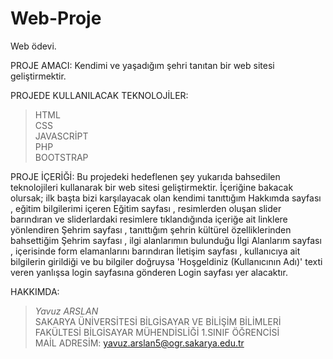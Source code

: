 # Web-Proje
Web ödevi.

PROJE AMACI:
Kendimi ve yaşadığım şehri tanıtan bir web sitesi geliştirmektir.

PROJEDE KULLANILACAK TEKNOLOJİLER:

>HTML <br>
>CSS <br> 
JAVASCRİPT <br>
PHP <br>
BOOTSTRAP <br>

PROJE İÇERİĞİ:
Bu projedeki hedeflenen şey yukarıda bahsedilen teknolojileri kullanarak bir web sitesi geliştirmektir. İçeriğine bakacak olursak; ilk başta bizi karşılayacak olan kendimi tanıttığım Hakkımda sayfası , eğitim bilgilerimi içeren Eğitim sayfası , resimlerden oluşan slider barındıran ve sliderlardaki resimlere tıklandığında içeriğe ait linklere yönlendiren Şehrim sayfası , tanıttığım şehrin kültürel özelliklerinden bahsettiğim Şehrim sayfası , ilgi alanlarımın bulunduğu İlgi Alanlarım sayfası , içerisinde form elamanlarını barındıran İletişim sayfası , kullanıcıya ait bilgilerin girildiği ve bu bilgiler doğruysa 'Hoşgeldiniz (Kullanıcının Adı)' texti veren yanlışsa login sayfasına gönderen Login sayfası yer alacaktır.

HAKKIMDA:

>*Yavuz ARSLAN*  <br>
 SAKARYA ÜNİVERSİTESİ BİLGİSAYAR VE BİLİŞİM BİLİMLERİ FAKÜLTESİ BİLGİSAYAR MÜHENDİSLİĞİ 1.SINIF ÖĞRENCİSİ  <br>
 MAİL ADRESİM: yavuz.arslan5@ogr.sakarya.edu.tr  <br>
